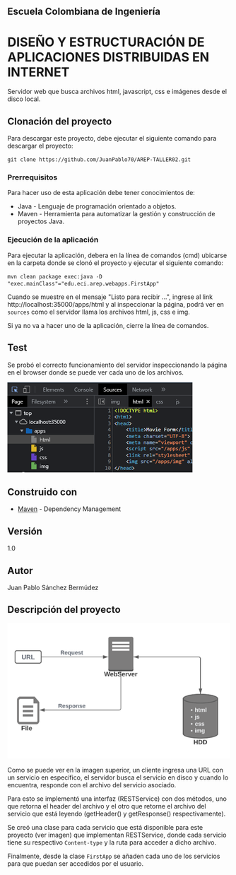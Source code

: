 ## Escuela Colombiana de Ingeniería
# DISEÑO Y ESTRUCTURACIÓN DE APLICACIONES DISTRIBUIDAS EN INTERNET

Servidor web que busca archivos html, javascript, css e imágenes desde el disco local.

## Clonación del proyecto

Para descargar este proyecto, debe ejecutar el siguiente comando para descargar el proyecto:

```
git clone https://github.com/JuanPablo70/AREP-TALLER02.git
```

### Prerrequisitos

Para hacer uso de esta aplicación debe tener conocimientos de:
+ Java - Lenguaje de programación orientado a objetos.
+ Maven - Herramienta para automatizar la gestión y construcción de proyectos Java. 

### Ejecución de la aplicación

Para ejecutar la aplicación, debera en la línea de comandos (cmd) ubicarse en la carpeta donde se clonó el proyecto y ejecutar el siguiente comando:

```
mvn clean package exec:java -D "exec.mainClass"="edu.eci.arep.webapps.FirstApp"
```

Cuando se muestre en el mensaje "Listo para recibir ...", ingrese al link http://localhost:35000/apps/html y al inspeccionar la página, podrá ver en ```sources``` como el servidor llama los archivos html, js, css e img.

Si ya no va a hacer uno de la aplicación, cierre la línea de comandos.

## Test

Se probó el correcto funcionamiento del servidor inspeccionando la página en el browser donde se puede ver cada uno de los archivos.

![](img/test.png)

## Construido con

+ [Maven](https://maven.apache.org/) - Dependency Management

## Versión

1.0

## Autor

Juan Pablo Sánchez Bermúdez

## Descripción del proyecto

![](img/diseno.png)

Como se puede ver en la imagen superior, un cliente ingresa una URL con un servicio en específico, el servidor busca el servicio en disco y cuando lo encuentra, responde con el archivo del servicio asociado.

Para esto se implementó una interfaz (RESTService) con dos métodos, uno que retorna el header del archivo y el otro que retorne el archivo del servicio que está leyendo (getHeader() y getResponse() respectivamente).

Se creó una clase para cada servicio que está disponible para este proyecto (ver imagen) que implementan RESTService, donde cada servicio tiene su respectivo ```Content-type``` y la ruta para acceder a dicho archivo.

Finalmente, desde la clase ```FirstApp``` se añaden cada uno de los servicios para que puedan ser accedidos por el usuario.